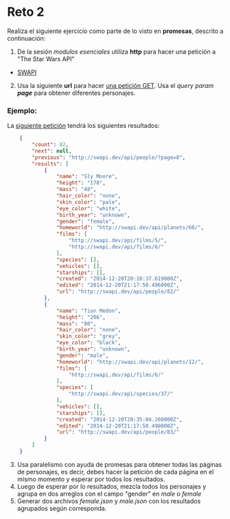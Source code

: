 # Reto 2

Realiza el siguiente ejercicio como parte de lo visto en **promesas**, descrito a continuación:

1. De la sesión *modulos esenciales* utiliza **http** para hacer una petición a "The Star Wars API"

+ [SWAPI](https://swapi.dev/)

2. Usa la siguiente **url** para hacer [una petición GET](https://swapi.dev/api/people/). Usa el *query param **page*** para obtener diferentes personajes. 

### Ejemplo:

La [siguiente petición](http://swapi.dev/api/people/?page=9) tendrá los siguientes resultados:

```json
    {
        "count": 82,
        "next": null,
        "previous": "http://swapi.dev/api/people/?page=8",
        "results": [
            {
                "name": "Sly Moore",
                "height": "178",
                "mass": "48",
                "hair_color": "none",
                "skin_color": "pale",
                "eye_color": "white",
                "birth_year": "unknown",
                "gender": "female",
                "homeworld": "http://swapi.dev/api/planets/60/",
                "films": [
                    "http://swapi.dev/api/films/5/",
                    "http://swapi.dev/api/films/6/"
                ],
                "species": [],
                "vehicles": [],
                "starships": [],
                "created": "2014-12-20T20:18:37.619000Z",
                "edited": "2014-12-20T21:17:50.496000Z",
                "url": "http://swapi.dev/api/people/82/"
            },
            {
                "name": "Tion Medon",
                "height": "206",
                "mass": "80",
                "hair_color": "none",
                "skin_color": "grey",
                "eye_color": "black",
                "birth_year": "unknown",
                "gender": "male",
                "homeworld": "http://swapi.dev/api/planets/12/",
                "films": [
                    "http://swapi.dev/api/films/6/"
                ],
                "species": [
                    "http://swapi.dev/api/species/37/"
                ],
                "vehicles": [],
                "starships": [],
                "created": "2014-12-20T20:35:04.260000Z",
                "edited": "2014-12-20T21:17:50.498000Z",
                "url": "http://swapi.dev/api/people/83/"
            }
        ]
    }
 ```

3. Usa paralelismo con ayuda de promesas para obtener todas las páginas de personajes, es decir, debes hacer la petición de cada página en el mismo momento y esperar por todos los resultados.
4. Luego de esperar por lo resultados, mezcla todos los personajes y agrupa en dos arreglos con el campo "gender" en *male* o *female*
5. Generar dos archivos *female.json* y *male.json* con los resultados agrupados según corresponda.
